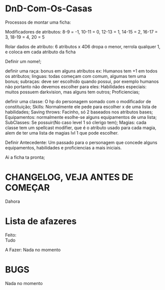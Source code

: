 
# DnD-Com-Os-Casas
  
Processos de montar uma ficha:  
  
Modificadores de atributos: 8-9 = -1, 10-11 = 0, 12-13 = 1, 14-15 = 2, 16-17 = 3, 18-19 = 4, 20 = 5  
  
Rolar dados de atributo: 6 atributos x 4D6 dropa o menor, rerrola qualquer 1, e coloca em cada atributo da ficha  
  
Definir um nome!;  
  
definir uma raça: bonus em alguns atributos ex: Humanos tem +1 em todos os atributos; linguas: todas começam com comum, algumas tem uma bonus; subraças: deve ser escolhido quando possui, por exemplo humanos não portanto não devemos escolher para eles: Habilidades especiais: muitos possuem darkvision, mas alguns tem outros; Proficiencias;
  
definir uma classe: O hp do personagem somado com o modificador de constituição; Skills: Normalmente ele pede para escolher x de uma lista de habilidades; Saving throws: Facinho, só 2 baseados nos atributos bases; Equipamentos: normalmente esolhe-se alguns equipamentos de uma lista; SubClasses: Se possuir(No caso level 1 só clerigo tem); Magias: cada classe tem um spellcast modifier, que é o atributo usado para cada magia, alem de ter uma lista de magias lvl 1 que pode escolher.
  
Definir Antecedente: Um passado para o personagem que concede alguns equipamentos, habilidades e proficiencias a mais iniciais.  
  
Ai a ficha ta pronta;  
  
# CHANGELOG, VEJA ANTES DE COMEÇAR  
  
Dahora
  
# Lista de afazeres  
  
Feito:  
Tudo

A Fazer:
Nada no momento

# BUGS

Nada no momento
